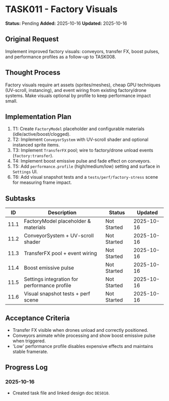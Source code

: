 # TASK011 - Factory Visuals

**Status:** Pending
**Added:** 2025-10-16
**Updated:** 2025-10-16

## Original Request

Implement improved factory visuals: conveyors, transfer FX, boost pulses, and performance profiles as a follow-up to TASK008.

## Thought Process

Factory visuals require art assets (sprites/meshes), cheap GPU techniques (UV-scroll, instancing), and event wiring from existing factory/drone systems. Make visuals optional by profile to keep performance impact small.

## Implementation Plan

1. T1: Create `FactoryModel` placeholder and configurable materials (idle/active/boost/clogged).
2. T2: Implement `ConveyorSystem` with UV-scroll shader and optional instanced sprite items.
3. T3: Implement `TransferFX` pool; wire to factory/drone unload events (`factory:transfer`).
4. T4: Implement boost emissive pulse and fade effect on conveyors.
5. T5: Add `performance.profile` (high/medium/low) setting and surface in `Settings` UI.
6. T6: Add visual snapshot tests and a `tests/perf/factory-stress` scene for measuring frame impact.

## Subtasks

| ID   | Description                                | Status      | Updated    |
| ---- | ------------------------------------------ | ----------- | ---------- |
| 11.1 | FactoryModel placeholder & materials       | Not Started | 2025-10-16 |
| 11.2 | ConveyorSystem + UV-scroll shader          | Not Started | 2025-10-16 |
| 11.3 | TransferFX pool + event wiring             | Not Started | 2025-10-16 |
| 11.4 | Boost emissive pulse                       | Not Started | 2025-10-16 |
| 11.5 | Settings integration for performance profile | Not Started | 2025-10-16 |
| 11.6 | Visual snapshot tests + perf scene         | Not Started | 2025-10-16 |

## Acceptance Criteria

- Transfer FX visible when drones unload and correctly positioned.
- Conveyors animate while processing and show boost emissive pulse when triggered.
- 'Low' performance profile disables expensive effects and maintains stable framerate.

## Progress Log

### 2025-10-16

- Created task file and linked design doc `DES010`.

